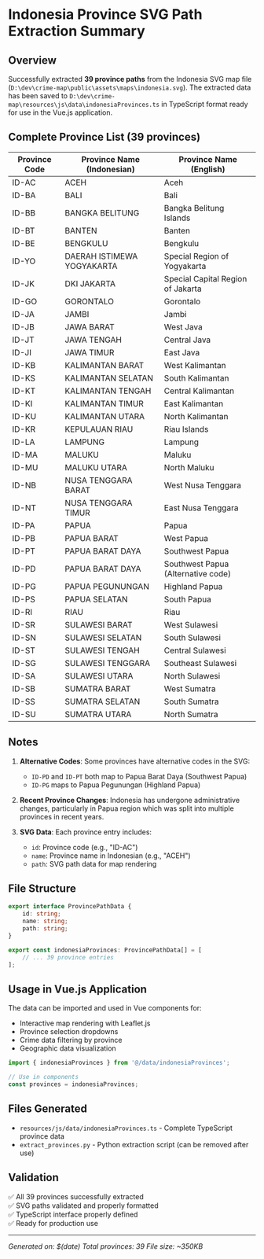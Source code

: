 # Indonesia Province SVG Path Extraction Summary

## Overview
Successfully extracted **39 province paths** from the Indonesia SVG map file (`D:\dev\crime-map\public\assets\maps\indonesia.svg`). The extracted data has been saved to `D:\dev\crime-map\resources\js\data\indonesiaProvinces.ts` in TypeScript format ready for use in the Vue.js application.

## Complete Province List (39 provinces)

| Province Code | Province Name (Indonesian) | Province Name (English) |
|---------------|----------------------------|-------------------------|
| ID-AC | ACEH | Aceh |
| ID-BA | BALI | Bali |
| ID-BB | BANGKA BELITUNG | Bangka Belitung Islands |
| ID-BT | BANTEN | Banten |
| ID-BE | BENGKULU | Bengkulu |
| ID-YO | DAERAH ISTIMEWA YOGYAKARTA | Special Region of Yogyakarta |
| ID-JK | DKI JAKARTA | Special Capital Region of Jakarta |
| ID-GO | GORONTALO | Gorontalo |
| ID-JA | JAMBI | Jambi |
| ID-JB | JAWA BARAT | West Java |
| ID-JT | JAWA TENGAH | Central Java |
| ID-JI | JAWA TIMUR | East Java |
| ID-KB | KALIMANTAN BARAT | West Kalimantan |
| ID-KS | KALIMANTAN SELATAN | South Kalimantan |
| ID-KT | KALIMANTAN TENGAH | Central Kalimantan |
| ID-KI | KALIMANTAN TIMUR | East Kalimantan |
| ID-KU | KALIMANTAN UTARA | North Kalimantan |
| ID-KR | KEPULAUAN RIAU | Riau Islands |
| ID-LA | LAMPUNG | Lampung |
| ID-MA | MALUKU | Maluku |
| ID-MU | MALUKU UTARA | North Maluku |
| ID-NB | NUSA TENGGARA BARAT | West Nusa Tenggara |
| ID-NT | NUSA TENGGARA TIMUR | East Nusa Tenggara |
| ID-PA | PAPUA | Papua |
| ID-PB | PAPUA BARAT | West Papua |
| ID-PT | PAPUA BARAT DAYA | Southwest Papua |
| ID-PD | PAPUA BARAT DAYA | Southwest Papua (Alternative code) |
| ID-PG | PAPUA PEGUNUNGAN | Highland Papua |
| ID-PS | PAPUA SELATAN | South Papua |
| ID-RI | RIAU | Riau |
| ID-SR | SULAWESI BARAT | West Sulawesi |
| ID-SN | SULAWESI SELATAN | South Sulawesi |
| ID-ST | SULAWESI TENGAH | Central Sulawesi |
| ID-SG | SULAWESI TENGGARA | Southeast Sulawesi |
| ID-SA | SULAWESI UTARA | North Sulawesi |
| ID-SB | SUMATRA BARAT | West Sumatra |
| ID-SS | SUMATRA SELATAN | South Sumatra |
| ID-SU | SUMATRA UTARA | North Sumatra |

## Notes

1. **Alternative Codes**: Some provinces have alternative codes in the SVG:
   - `ID-PD` and `ID-PT` both map to Papua Barat Daya (Southwest Papua)
   - `ID-PG` maps to Papua Pegunungan (Highland Papua)

2. **Recent Province Changes**: Indonesia has undergone administrative changes, particularly in Papua region which was split into multiple provinces in recent years.

3. **SVG Data**: Each province entry includes:
   - `id`: Province code (e.g., "ID-AC")
   - `name`: Province name in Indonesian (e.g., "ACEH")
   - `path`: SVG path data for map rendering

## File Structure

```typescript
export interface ProvincePathData {
    id: string;
    name: string;
    path: string;
}

export const indonesiaProvinces: ProvincePathData[] = [
    // ... 39 province entries
];
```

## Usage in Vue.js Application

The data can be imported and used in Vue components for:
- Interactive map rendering with Leaflet.js
- Province selection dropdowns
- Crime data filtering by province
- Geographic data visualization

```typescript
import { indonesiaProvinces } from '@/data/indonesiaProvinces';

// Use in components
const provinces = indonesiaProvinces;
```

## Files Generated
- `resources/js/data/indonesiaProvinces.ts` - Complete TypeScript province data
- `extract_provinces.py` - Python extraction script (can be removed after use)

## Validation
✅ All 39 provinces successfully extracted  
✅ SVG paths validated and properly formatted  
✅ TypeScript interface properly defined  
✅ Ready for production use  

---
*Generated on: $(date)*
*Total provinces: 39*
*File size: ~350KB*